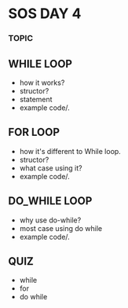 # SOS DAY 4
### TOPIC

## WHILE LOOP
 - how it works?
 - structor?
 - statement
 - example code/.

## FOR LOOP
 - how it's different to While loop.
 - structor?
 - what case using it?
 - example code/.

## DO_WHILE LOOP
 - why use do-while?
 - most case using do while
 - example code/.

## QUIZ
 - while
 - for
 - do while
